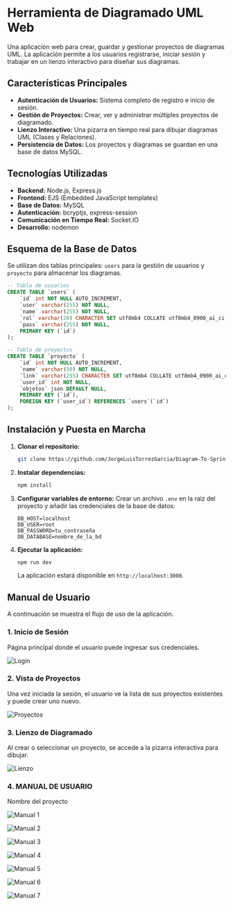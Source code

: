 # Herramienta de Diagramado UML Web

Una aplicación web para crear, guardar y gestionar proyectos de diagramas UML. La aplicación permite a los usuarios registrarse, iniciar sesión y trabajar en un lienzo interactivo para diseñar sus diagramas.

## Características Principales

-   **Autenticación de Usuarios:** Sistema completo de registro e inicio de sesión.
-   **Gestión de Proyectos:** Crear, ver y administrar múltiples proyectos de diagramado.
-   **Lienzo Interactivo:** Una pizarra en tiempo real para dibujar diagramas UML (Clases y Relaciones).
-   **Persistencia de Datos:** Los proyectos y diagramas se guardan en una base de datos MySQL.

## Tecnologías Utilizadas

-   **Backend:** Node.js, Express.js
-   **Frontend:** EJS (Embedded JavaScript templates)
-   **Base de Datos:** MySQL
-   **Autenticación:** bcryptjs, express-session
-   **Comunicación en Tiempo Real:** Socket.IO
-   **Desarrollo:** nodemon

## Esquema de la Base de Datos

Se utilizan dos tablas principales: `users` para la gestión de usuarios y `proyecto` para almacenar los diagramas.

```sql
-- Tabla de usuarios
CREATE TABLE `users` (
    `id` int NOT NULL AUTO_INCREMENT,
    `user` varchar(255) NOT NULL,
    `name` varchar(255) NOT NULL,
    `rol` varchar(20) CHARACTER SET utf8mb4 COLLATE utf8mb4_0900_ai_ci NOT NULL,
    `pass` varchar(255) NOT NULL,
    PRIMARY KEY (`id`)
);

-- Tabla de proyectos
CREATE TABLE `proyecto` (
    `id` int NOT NULL AUTO_INCREMENT,
    `name` varchar(50) NOT NULL,
    `link` varchar(255) CHARACTER SET utf8mb4 COLLATE utf8mb4_0900_ai_ci NOT NULL,
    `user_id` int NOT NULL,
    `objetos` json DEFAULT NULL,
    PRIMARY KEY (`id`),
    FOREIGN KEY (`user_id`) REFERENCES `users`(`id`)
);
```

## Instalación y Puesta en Marcha

1.  **Clonar el repositorio:**
    ```bash
    git clone https://github.com/JorgeLuisTorrezGarcia/Diagram-To-SpringBoot.git
    ```
2.  **Instalar dependencias:**
    ```bash
    npm install
    ```
3.  **Configurar variables de entorno:**
    Crear un archivo `.env` en la raíz del proyecto y añadir las credenciales de la base de datos:
    ```
    DB_HOST=localhost
    DB_USER=root
    DB_PASSWORD=tu_contraseña
    DB_DATABASE=nombre_de_la_bd
    ```
4.  **Ejecutar la aplicación:**
    ```bash
    npm run dev
    ```
    La aplicación estará disponible en `http://localhost:3000`.

## Manual de Usuario

A continuación se muestra el flujo de uso de la aplicación.

### 1. Inicio de Sesión
Página principal donde el usuario puede ingresar sus credenciales.

![Login](img/login.png)

### 2. Vista de Proyectos
Una vez iniciada la sesión, el usuario ve la lista de sus proyectos existentes y puede crear uno nuevo.

![Proyectos](img/proyectos.png)

### 3. Lienzo de Diagramado
Al crear o seleccionar un proyecto, se accede a la pizarra interactiva para dibujar.

![Lienzo](img/lienzo.png)

### 4. MANUAL DE USUARIO
Nombre del proyecto

![Manual 1](img/manual1.png)


![Manual 2](img/manual2.png)


![Manual 3](img/manual3.png)


![Manual 4](img/manual4.png)


![Manual 5](img/manual5.png)


![Manual 6](img/manual6.png)


![Manual 7](img/manual7.png)